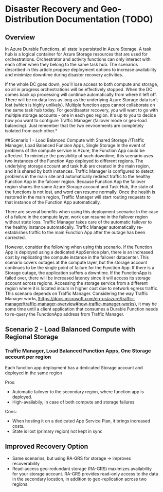 # Disaster Recovery and Geo-Distribution Documentation (TODO)

## Overview

In Azure Durable Functions, all state is persisted in Azure Storage. A task hub is a logical container for Azure Storage resources that are used for orchestrations. Orchestrator and activity functions can only interact with each other when they belong to the same task hub.
The scenarios described in this article propose deployment options to increase availability and minimize downtime during disaster recovery activities.

If the whole DC goes down, you'll lose access to both compute and storage, so all in progress orchestrations will be effectively stopped.
When the DC comes back up processing will continue automatically from where it left off. There will be no data loss as long as the underlying Azure Storage data isn't lost (which is highly unlikely).
Multiple function apps cannot collaborate on the same task hub today. For geo/disaster recovery, you will want to go with multiple storage accounts - one in each geo region. It's up to you to decide how you want to configure Traffic Manager (failover mode or geo-load balancing). Just remember that the two environments are completely isolated from each other.*

##Scenario 1 - Load Balanced Compute with Shared Storage
//Traffic Manager, Load Balanced Funcion Apps, Single Storage
In the event of problems of the compute service in Azure, the Function App could be affected. To minimize the possibility of such downtime, this scenario uses two instances of the Function App deployed to different regions. The underlying storage account and task hub are created in the main region, and it is shared by both instances.
Traffic Manager is configured to detect problems in the main site and automatically redirect traffic to the healthy Function App in the failover region.
Because Function App the failover region shares the same Azure Storage account and Task Hub, the state of the functions is not lost, and word can resume normally. Once the health is restored in the main region, Traffic Manager will start routing requests to that instance of the Function App automatically.

There are several benefits when using this deployment scenario:
In the case of a failure in the compute layer, work can resume in the failover region without state loss.
Traffic Manager takes care of the automatic failover to the healthy instance automatically.
Traffic Manager automatically re-establishes traffic to the main Function App after the outage has been corrected.

However, consider the following when using this scenario.
If the Function App is deployed using a dedicated AppService plan, there is an increased cost by replicating the compute instance in the failover datacenter.
This scenario covers outages at the compute layer, but the storage account continues to be the single point of failure for the Function App. If there is a Storage outage, the application suffers a downtime.
If the FunctionApp is failed over, there will be increased latency since it will access its storage account across regions.
Accessing the storage service from a different region where it is located incurs in higher cost due to network egress traffic.
This scenario depends on Traffic Manager. Considering the way Traffic Manager works,(https://docs.microsoft.com/en-us/azure/traffic-manager/traffic-manager-overview#how-traffic-manager-works), it may be some time until a client application that consumes a Durable Function needs to re-query the FunctionApp address from Traffic Manager. 


## Scenario 2 - Load Balanced Compute with Regional Storage
### Traffic Manager, Load Balanced Function Apps, One Storage account per region

Each function app deployment has a dedicated Storage account and deployed in the same region

Pros:
- Automatic failover to the secondary region, where function app is deployed. 
- High-availabily, in case of both compute and storage failures
 

Cons:
- When hosting it on a dedicated App Service Plan, it brings increased costs.
- State is lost (primary region) not kept in sync

## Improved Recovery Option
- Same scenarios, but using RA-GRS for storage -> improves recoverability
- Read-access geo-redundant storage (RA-GRS) maximizes availability for your storage account. RA-GRS provides read-only access to the data in the secondary location, in addition to geo-replication across two regions.
